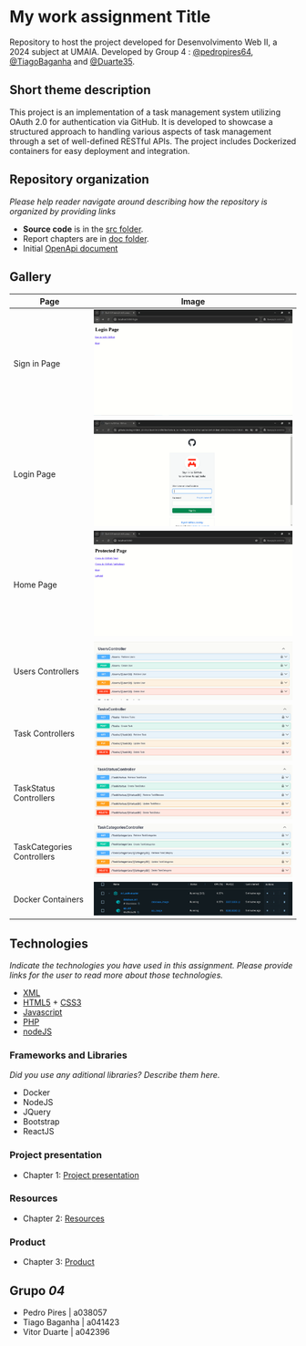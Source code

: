 # My work assignment Title

Repository to host the project developed for Desenvolvimento Web II, a 2024 subject at UMAIA. Developed by Group 4 : [@pedropires64](https://github.com/pedropires64), [@TiagoBaganha](https://github.com/TiagoBaganha) and [@Duarte35](https://github.com/Duarte35).

## Short theme description

This project is an implementation of a task management system utilizing OAuth 2.0 for authentication via GitHub. It is developed to showcase a structured approach to handling various aspects of task management through a set of well-defined RESTful APIs. The project includes Dockerized containers for easy deployment and integration.

## Repository organization

_Please help reader navigate around describing how the repository is organized by providing links_
* **Source code** is in the [src folder](src/).
* Report chapters are in [doc folder](doc/).
* Initial [OpenApi document](api/openapi.yaml)

## Gallery

| Page      | Image |
| ----------- | ----------- |
| Sign in Page      | ![Drag Racing](https://github.com/inf23dw2g04/m1_auth/blob/cc75bd230b71a8eca46d14f72f03cbc7a99fc458/prints/login.png)       |
| Login Page  | ![Drag Racing](https://github.com/inf23dw2g04/m1_auth/blob/cc75bd230b71a8eca46d14f72f03cbc7a99fc458/prints/login%20email.png)       |
| Home Page | ![Drag Racing](https://github.com/inf23dw2g04/m1_auth/blob/cc75bd230b71a8eca46d14f72f03cbc7a99fc458/prints/home.png)       |
| Users Controllers      | ![Drag Racing](https://github.com/inf23dw2g04/m1_auth/blob/cc75bd230b71a8eca46d14f72f03cbc7a99fc458/prints/userscontroller.png)       |
| Task Controllers   | ![Drag Racing](https://github.com/inf23dw2g04/m1_auth/blob/68aabe1304f6cb326d8c2dd543741b605626c0a7/prints/task%20controllers.png)       |
| TaskStatus Controllers | ![[Drag Racing]()](https://github.com/inf23dw2g04/m1_auth/blob/68aabe1304f6cb326d8c2dd543741b605626c0a7/prints/taskstatus%20controller.png)       |
| TaskCategories Controllers      | ![Drag Racing](https://github.com/inf23dw2g04/m1_auth/blob/cc75bd230b71a8eca46d14f72f03cbc7a99fc458/prints/taskcategories%20controller.png)       |
| Docker Containers   | ![[Drag Racing](./prints/containers docker.png)](https://github.com/inf23dw2g04/m1_auth/blob/ffd82e6b820abd8b9df73962ef90471c56171204/prints/containers%20docker.png)       |

## Technologies

_Indicate the technologies you have used in this assignment. Please provide links for the user to read more about those technologies._
* [XML](https://www.w3.org/XML/)
* [HTML5](https://html.spec.whatwg.org/multipage/) + [CSS3](https://www.w3.org/Style/CSS/)
* [Javascript](https://developer.mozilla.org/en-US/docs/Learn/JavaScript)
* [PHP](https://www.php.net/)
* [nodeJS](https://nodejs.org/en/)


### Frameworks and Libraries

_Did you use any aditional libraries? Describe them here._
* Docker
* NodeJS
* JQuery
* Bootstrap
* ReactJS


### Project presentation
* Chapter 1: [Project presentation]((https://github.com/inf23dw2g04/m1_auth/blob/8caba60bc80a5222618b35b9ab91aa2e1677f591/docs/Product.md))
### Resources
* Chapter 2: [Resources](https://github.com/inf23dw2g04/m1_auth/blob/8caba60bc80a5222618b35b9ab91aa2e1677f591/docs/Resources.md)
### Product
* Chapter 3: [Product]((https://github.com/inf23dw2g04/m1_auth/blob/8caba60bc80a5222618b35b9ab91aa2e1677f591/docs/projectpresentation.md))


## Grupo _04_
* Pedro Pires | a038057
* Tiago Baganha | a041423
* Vitor Duarte | a042396

